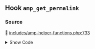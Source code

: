 ## Hook `amp_get_permalink`

### Source

:link: [includes/amp-helper-functions.php:733](../../includes/amp-helper-functions.php#L733)

<details>
<summary>Show Code</summary>

```php
return apply_filters( 'amp_get_permalink', $amp_url, $post_id );
```

</details>
